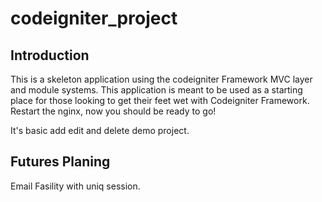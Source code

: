 # codeigniter_project

## Introduction

This is a skeleton application using the codeigniter Framework MVC layer and module
systems. This application is meant to be used as a starting place for those
looking to get their feet wet with Codeigniter Framework.
Restart the nginx, now you should be ready to go!

It's basic add edit and delete demo project.

## Futures Planing 

Email Fasility with uniq session.
